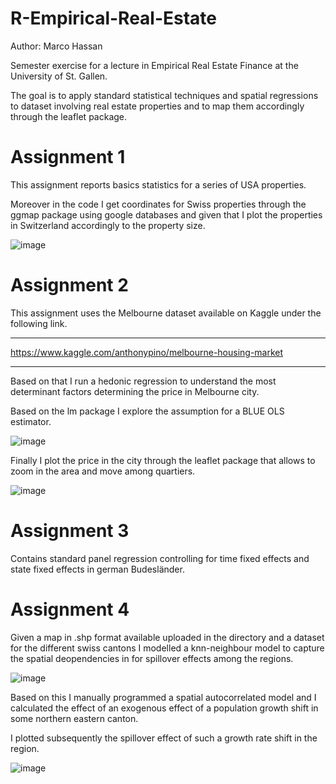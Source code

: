 # R-Empirical-Real-Estate

Author: Marco Hassan 

Semester exercise for a lecture in Empirical Real Estate Finance at the University of St. Gallen.

The goal is to apply standard statistical techniques and spatial regressions to dataset involving real estate properties and to map them accordingly through the leaflet package.

# Assignment 1

This assignment reports basics statistics for a series of USA properties.

Moreover in the code I get coordinates for Swiss properties through the ggmap package using google databases and given that I plot the properties in Switzerland accordingly to the property size.

![image](https://user-images.githubusercontent.com/42472072/52440568-27070080-2b27-11e9-9106-87989ba24c7f.png)


# Assignment 2

This assignment uses the Melbourne dataset available on Kaggle under the following link.

___________________________________________________________
https://www.kaggle.com/anthonypino/melbourne-housing-market
___________________________________________________________

Based on that I run a hedonic regression to understand the most determinant factors determining the price in Melbourne city.

Based on the lm package I explore the assumption for a BLUE OLS estimator.


![image](https://user-images.githubusercontent.com/42472072/52441218-c5479600-2b28-11e9-8b4b-7a56e6b6e0b8.png)


Finally I plot the price in the city through the leaflet package that allows to zoom in the area and move among quartiers. 

![image](https://user-images.githubusercontent.com/42472072/52441190-bb259780-2b28-11e9-8804-6d8a83d5fd7c.png)



# Assignment 3

Contains standard panel regression controlling for time fixed effects and state fixed effects in german Budesländer.

# Assignment 4

Given a map in .shp format available uploaded in the directory and a dataset for the different swiss cantons I modelled a knn-neighbour model to capture the spatial deopendencies in for spillover effects among the regions.


![image](https://user-images.githubusercontent.com/42472072/52441579-b1506400-2b29-11e9-9987-b6c078145e42.png)


Based on this I manually programmed a spatial autocorrelated model and I calculated the effect of an exogenous effect of a population growth shift in some northern eastern canton.

I plotted subsequently the spillover effect of such a growth rate shift in the region.

![image](https://user-images.githubusercontent.com/42472072/52441808-58350000-2b2a-11e9-826b-ad7a3d574674.png)

